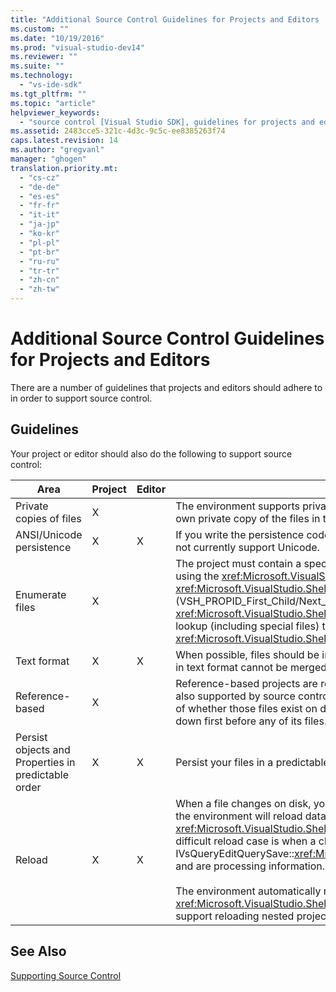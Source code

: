 ```yaml
---
title: "Additional Source Control Guidelines for Projects and Editors | Microsoft Docs"
ms.custom: ""
ms.date: "10/19/2016"
ms.prod: "visual-studio-dev14"
ms.reviewer: ""
ms.suite: ""
ms.technology: 
  - "vs-ide-sdk"
ms.tgt_pltfrm: ""
ms.topic: "article"
helpviewer_keywords: 
  - "source control [Visual Studio SDK], guidelines for projects and editors"
ms.assetid: 2483cce5-321c-4d3c-9c5c-ee8385263f74
caps.latest.revision: 14
ms.author: "gregvanl"
manager: "ghogen"
translation.priority.mt: 
  - "cs-cz"
  - "de-de"
  - "es-es"
  - "fr-fr"
  - "it-it"
  - "ja-jp"
  - "ko-kr"
  - "pl-pl"
  - "pt-br"
  - "ru-ru"
  - "tr-tr"
  - "zh-cn"
  - "zh-tw"
---
```

# Additional Source Control Guidelines for Projects and Editors
There are a number of guidelines that projects and editors should adhere to in order to support source control.  
  
## Guidelines  
 Your project or editor should also do the following to support source control:  
  
|Area|Project|Editor|Details|  
|----------|-------------|------------|-------------|  
|Private copies of files|X||The environment supports private copies of files. That is, each person enlisted in the project has his/her own private copy of the files in that project.|  
|ANSI/Unicode persistence|X|X|If you write the persistence code, persist files in the ANSI form because most source control programs do not currently support Unicode.|  
|Enumerate files|X||The project must contain a specific list of all files within it and must be able to enumerate the list of files using the <xref:Microsoft.VisualStudio.Shell.Interop.IVsSccProject2> or <xref:Microsoft.VisualStudio.Shell.Interop.IVsHierarchy.GetProperty*> (VSH_PROPID_First_Child/Next_Sibling). The project should also expose item names through its <xref:Microsoft.VisualStudio.Shell.Interop.IVsProject.GetMkDocument*> implementation and support name lookup (including special files) through its <xref:Microsoft.VisualStudio.Shell.Interop.IVsProject.IsDocumentInProject*> implementation.|  
|Text format|X|X|When possible, files should be in text format to support the merging of different versions. Files that are not in text format cannot be merged with other versions of the file later on. The preferred text format is XML.|  
|Reference-based|X||Reference-based projects are readily supported in source control. However, directory-based projects are also supported by source control as long as the project can produce a list of its files on demand, regardless of whether those files exist on disk. When opening a project from source control, the project file is brought down first before any of its files.|  
|Persist objects and Properties in predictable order|X|X|Persist your files in a predictable order, such as alphabetical order, to facilitate merging.|  
|Reload|X|X|When a file changes on disk, your editor must be able to reload it. When you participate in source control, the environment will reload data for you by calling your <xref:Microsoft.VisualStudio.Shell.Interop.IVsPersistDocData2.ReloadDocData*> implementation. The most difficult reload case is when a checkout occurs when you have called IVsQueryEditQuerySave::<xref:Microsoft.VisualStudio.Shell.Interop.IVsQueryEditQuerySave2.QueryEditFiles*> and are processing information. However, your reload code must be able to run in this situation.<br /><br /> The environment automatically reloads project files. However, a project must implement <xref:Microsoft.VisualStudio.Shell.Interop.IVsPersistHierarchyItem2> if it has nested hierarchies in order to support reloading nested project files.|  
  
## See Also  
 [Supporting Source Control](../extensibility/supporting-source-control.md)